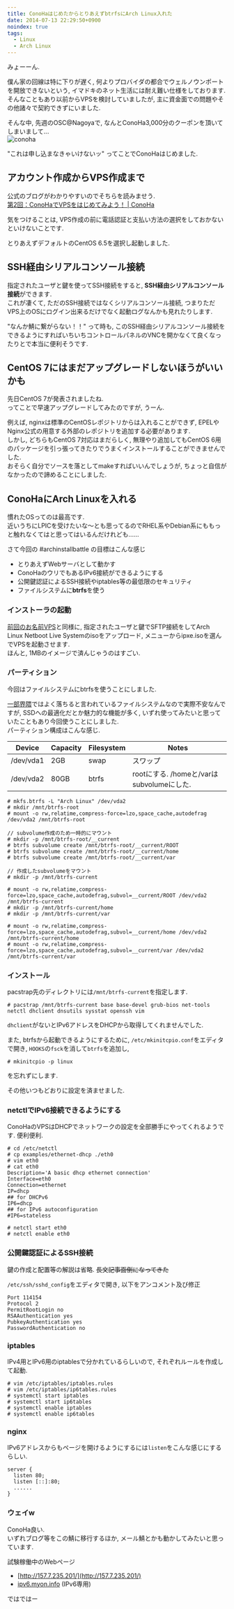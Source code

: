```yaml
---
title: ConoHaはじめたからとりあえずbtrfsにArch Linux入れた
date: 2014-07-13 22:29:50+0900
noindex: true
tags:
  - Linux
  - Arch Linux
---
```

みょーーん.

僕ん家の回線は特に下りが遅く, 何よりプロバイダの都合でウェルノウンポートを開放できないという, イマドキのネット生活には耐え難い仕様をしております.  
そんなこともあり以前からVPSを検討していましたが, 主に資金面での問題やその他諸々で契約できずにいました.

そんな中, 先週のOSC@Nagoyaで, なんとConoHa3,000分のクーポンを頂いてしまいまして...  
![conoha](./IMG_1970.JPG "conoha")

"これは申し込まなきゃいけないッ" ってことでConoHaはじめました.

<!--more-->

## アカウント作成からVPS作成まで

公式のブログがわかりやすいのでそちらを読みませう.  
[第2回：ConoHaでVPSをはじめてみよう！ | ConoHa](https://www.conoha.jp/conoha/learning/1385.html)

気をつけることは, VPS作成の前に電話認証と支払い方法の選択をしておかないといけないことです.

とりあえずデフォルトのCentOS 6.5を選択し起動しました.

## SSH経由シリアルコンソール接続

指定されたユーザと鍵を使ってSSH接続をすると, **SSH経由シリアルコンソール接続**ができます.  
これが凄くて, ただのSSH接続ではなくシリアルコンソール接続, つまりただVPS上のOSにログイン出来るだけでなく起動ログなんかも見れたりします.

"なんか鯖に繋がらない！！" って時も, このSSH経由シリアルコンソール接続をできるようにすればいちいちコントロールパネルのVNCを開かなくて良くなったりとで本当に便利そうです.

## CentOS 7にはまだアップグレードしないほうがいいかも

先日CentOS 7が発表されましたね.  
ってことで早速アップグレードしてみたのですが, うーん.
  
例えば, nginxは標準のCentOSレポジトリからは入れることができず, EPELやNginx公式の用意する外部のレポジトリを追加する必要があります.  
しかし, どちらもCentOS 7対応はまだらしく, 無理やり追加してもCentOS 6用のパッケージを引っ張ってきたりでうまくインストールすることができませんでした.  
おそらく自分でソースを落としてmakeすればいいんでしょうが, ちょっと自信がなかったので諦めることにしました.

## ConoHaにArch Linuxを入れる

慣れたOSってのは最高です.  
近いうちにLPICを受けたいな〜とも思ってるのでRHEL系やDebian系にももっと触れなくてはと思ってはいるんだけれども......

さて今回の #archinstallbattle の目標はこんな感じ

* とりあえずWebサーバとして動かす
* ConoHaのウリでもあるIPv6接続ができるようにする
* 公開鍵認証によるSSH接続やiptables等の最低限のセキュリティ
* ファイルシステムに**btrfs**を使う

### インストーラの起動

[前回のお名前VPS](http://tosainu.wktk.so/view/347)と同様に, 指定されたユーザと鍵でSFTP接続をしてArch Linux Netboot Live Systemのisoをアップロード, メニューからipxe.isoを選んでVPSを起動させます.  
ほんと, 1MBのイメージで済んじゃうのはすごい.

### パーティション

今回はファイルシステムにbtrfsを使うことにしました.

[一部界隈](http://togetter.com/li/513383)ではよく落ちると言われているファイルシステムなので実際不安なんですが, SSDへの最適化だとか魅力的な機能が多く, いずれ使ってみたいと思っていたこともあり今回使うことにしました.  
パーティション構成はこんな感じ.

Device | Capacity | Filesystem | Notes
------ | ----- | ---  | -------------
/dev/vda1 | 2GB | swap | スワップ
/dev/vda2 | 80GB | btrfs | rootにする. /homeと/varはsubvolumeにした.

    # mkfs.btrfs -L "Arch Linux" /dev/vda2
    # mkdir /mnt/btrfs-root
    # mount -o rw,relatime,compress-force=lzo,space_cache,autodefrag /dev/vda2 /mnt/btrfs-root
    
    // subvolume作成のため一時的にマウント
    # mkdir -p /mnt/btrfs-root/__current
    # btrfs subvolume create /mnt/btrfs-root/__current/ROOT
    # btrfs subvolume create /mnt/btrfs-root/__current/home
    # btrfs subvolume create /mnt/btrfs-root/__current/var
    
    // 作成したsubvolumeをマウント
    # mkdir -p /mnt/btrfs-current
    
    # mount -o rw,relatime,compress-force=lzo,space_cache,autodefrag,subvol=__current/ROOT /dev/vda2 /mnt/btrfs-current
    # mkdir -p /mnt/btrfs-current/home
    # mkdir -p /mnt/btrfs-current/var
    
    # mount -o rw,relatime,compress-force=lzo,space_cache,autodefrag,subvol=__current/home /dev/vda2 /mnt/btrfs-current/home
    # mount -o rw,relatime,compress-force=lzo,space_cache,autodefrag,subvol=__current/var /dev/vda2 /mnt/btrfs-current/var

### インストール

pacstrap先のディレクトリには`/mnt/btrfs-current`を指定します.  

    # pacstrap /mnt/btrfs-current base base-devel grub-bios net-tools netctl dhclient dnsutils sysstat openssh vim

`dhclient`がないとIPv6アドレスをDHCPから取得してくれませんでした.

また, btrfsから起動できるようにするために, `/etc/mkinitcpio.conf`をエディタで開き, `HOOKS`の`fsck`を消して`btrfs`を追加し,

    # mkinitcpio -p linux

を忘れずにします.

その他いつもどおりに設定を済ませました.

### netctlでIPv6接続できるようにする

ConoHaのVPSはDHCPでネットワークの設定を全部勝手にやってくれるようです. 便利便利.

    # cd /etc/netctl
    # cp examples/ethernet-dhcp ./eth0
    # vim eth0
    # cat eth0
    Description='A basic dhcp ethernet connection'
    Interface=eth0
    Connection=ethernet
    IP=dhcp
    ## for DHCPv6
    IP6=dhcp
    ## for IPv6 autoconfiguration
    #IP6=stateless
    
    # netctl start eth0
    # netctl enable eth0

### 公開鍵認証によるSSH接続

鍵の作成と配置等の解説は省略. <del>長文記事面倒になってきた</del>

`/etc/ssh/sshd_config`をエディタで開き, 以下をアンコメント及び修正

    Port 114154
    Protocol 2
    PermitRootLogin no
    RSAAuthentication yes
    PubkeyAuthentication yes
    PasswordAuthentication no

### iptables

IPv4用とIPv6用のiptablesで分かれているらしいので, それぞれルールを作成して起動.

    # vim /etc/iptables/iptables.rules
    # vim /etc/iptables/ip6tables.rules
    # systemctl start iptables
    # systemctl start ip6tables
    # systemctl enable iptables
    # systemctl enable ip6tables

### nginx

IPv6アドレスからもページを開けるようにするには`listen`をこんな感じにするらしい.

    server {
      listen 80;
      listen [::]:80;
      ......
    }

### ウェイw

ConoHa良い.  
いずれブログ等をこの鯖に移行するほか, メール鯖とかも動かしてみたいと思っています.

試験稼働中のWebページ

* [http://157.7.235.201/](http://157.7.235.201/)
* [ipv6.myon.info](http://ipv6.myon.info/) (IPv6専用)

ではではー
